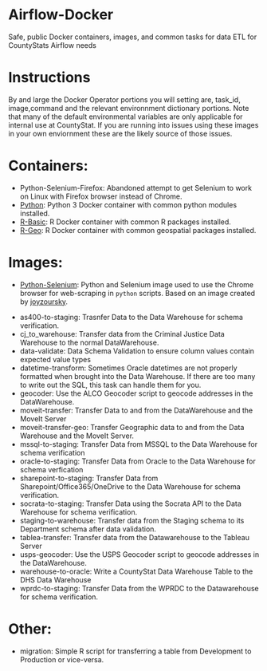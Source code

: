 # Airflow-Docker
Safe, public Docker containers, images, and common tasks for data ETL for CountyStats Airflow needs

# Instructions
By and large the Docker Operator portions you will setting are, task_id, image,command and the relevant environnment dictionary portions.
Note that many of the default environmental variables are only applicable for internal use at CountyStat. If you are running into issues using these images in your own enviornment these are the likely source of those issues.

# Containers:

- Python-Selenium-Firefox: Abandoned attempt to get Selenium to work on Linux with Firefox browser instead of Chrome.
- [Python](https://hub.docker.com/repository/docker/countystats/r-geo): Python 3 Docker container with common python modules installed.
- [R-Basic](https://hub.docker.com/repository/docker/countystats/r-basic): R Docker container with common R packages installed.
- [R-Geo](https://hub.docker.com/repository/docker/countystats/r-geo): R Docker container with common geospatial packages installed.

# Images:
- [Python-Selenium](https://hub.docker.com/repository/docker/countystats/selenium): Python and Selenium image used to use the Chrome browser for web-scraping in `python` scripts. Based on an image created by [joyzoursky](https://github.com/joyzoursky/docker-python-chromedriver).
*	as400-to-staging: Trasnfer Data to the Data Warehouse for schema verification.
*	cj_to_warehouse: Transfer data from the Criminal Justice Data Warehouse to the normal DataWarehouse.
*	data-validate: Data Schema Validation to ensure column values contain expected value types
*	datetime-transform: Sometimes Oracle datetimes are not properly formatted when brought into the Data Warehouse. If there are too many to write out the SQL, this task can handle them for you.
*	geocoder: Use the ALCO Geocoder script to geocode addresses in the DataWarehouse.
*	moveit-transfer: Transfer Data to and from the DataWarehouse and the MoveIt Server
*	moveit-transfer-geo: Transfer Geographic data to and from the Data Warehouse and the MoveIt Server.
*	mssql-to-staging: Transfer Data from MSSQL to the Data Warehouse for schema verification
*	oracle-to-staging: Transfer Data from Oracle to the Data Warehouse for schema verfication
*	sharepoint-to-staging: Transfer Data from Sharepoint/Office365/OneDrive to the Data Warehouse for schema verification.
*	socrata-to-staging: Transfer Data using the Socrata API to the Data Warehouse for schema verification.
*	staging-to-warehouse: Transfer data from the Staging schema to its Department schema after data validation.
*	tablea-transfer: Transfer data from the Datawarehouse to the Tableau Server
*	usps-geocoder: Use the USPS Geocoder script to geocode addresses in the DataWarehouse.
*	warehouse-to-oracle: Write a CountyStat Data Warehouse Table to the DHS Data Warehouse
*	wprdc-to-staging: Transfer Data from the WPRDC to the Datawarehouse for schema verification.

# Other:
* migration: Simple R script for transferring a table from Development to Production or vice-versa.
